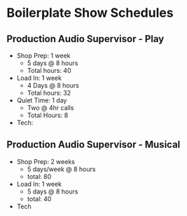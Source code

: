 # Boilerplate Show Schedules

## Production Audio Supervisor - Play
* Shop Prep: 1 week
    * 5 days @ 8 hours
    * Total hours: 40
* Load In: 1 week
    * 4 Days @ 8 hours
    * Total hours: 32
* Quiet Time: 1 day
    * Two @ 4hr calls
    * Total Hours: 8
* Tech: 


## Production Audio Supervisor - Musical
* Shop Prep: 2 weeks
    * 5 days/week @ 8 hours
    * total: 80
* Load In: 1 week
    * 5 days @ 8 hours
    * total: 40
* Tech
